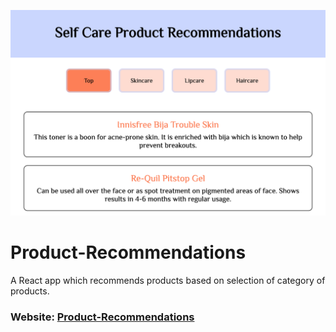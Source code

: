 ![Product-Recommendations](images/recommend.png)

# Product-Recommendations

A React app which recommends products based on selection of category of products.

### Website: [Product-Recommendations](https://u2zhl.csb.app/)
